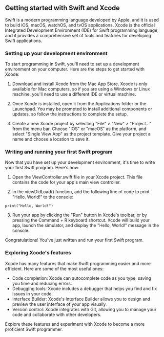## Getting started with Swift and Xcode

Swift is a modern programming language developed by Apple, and it is used to build iOS, macOS, watchOS, and tvOS applications. Xcode is the official Integrated Development Environment (IDE) for Swift programming language, and it provides a comprehensive set of tools and features for developing Swift applications.

### Setting up your development environment

To start programming in Swift, you'll need to set up a development environment on your computer. Here are the steps to get started with Xcode:

1. Download and install Xcode from the Mac App Store. Xcode is only available for Mac computers, so if you are using a Windows or Linux machine, you'll need to use a different IDE or virtual machine.

2. Once Xcode is installed, open it from the Applications folder or the Launchpad. You may be prompted to install additional components or updates, so follow the instructions to complete the setup.

3. Create a new Xcode project by selecting "File" > "New" > "Project..." from the menu bar. Choose "iOS" or "macOS" as the platform, and select "Single View App" as the project template. Give your project a name and choose a location to save it.

### Writing and running your first Swift program

Now that you have set up your development environment, it's time to write your first Swift program. Here's how:

1. Open the ViewController.swift file in your Xcode project. This file contains the code for your app's main view controller.

2. In the viewDidLoad() function, add the following line of code to print "Hello, World!" to the console:

```
print("Hello, World!")
```

3. Run your app by clicking the "Run" button in Xcode's toolbar, or by pressing the Command + R keyboard shortcut. Xcode will build your app, launch the simulator, and display the "Hello, World!" message in the console.

Congratulations! You've just written and run your first Swift program.

### Exploring Xcode's features

Xcode has many features that make Swift programming easier and more efficient. Here are some of the most useful ones:

- Code completion: Xcode can autocomplete code as you type, saving you time and reducing errors.
- Debugging tools: Xcode includes a debugger that helps you find and fix issues in your code.
- Interface Builder: Xcode's Interface Builder allows you to design and preview the user interface of your app visually.
- Version control: Xcode integrates with Git, allowing you to manage your code and collaborate with other developers.

Explore these features and experiment with Xcode to become a more proficient Swift programmer.
